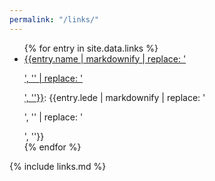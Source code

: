 ```yaml
---
permalink: "/links/"
---
```


<ul>
{% for entry in site.data.links %}
  <li>
    <a href="{{entry.link}}">{{entry.name | markdownify | replace: '<p>', '' | replace: '</p>', ''}}</a>:
    {{entry.lede | markdownify | replace: '<p>', '' | replace: '</p>', ''}}
  </li>
{% endfor %}
</ul>

{% include links.md %}

